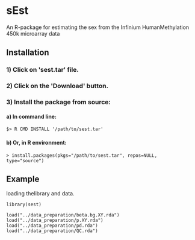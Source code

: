 # sEst
An R-package for estimating the sex from the Infinium HumanMethylation 450k microarray data

## Installation
### 1) Click on 'sest.tar' file.

### 2) Click on the 'Download' button.

### 3) Install the package from source:

#### a) In command line: 
```
$> R CMD INSTALL '/path/to/sest.tar'
```
#### b) Or, in R environment: 
```{r}
> install.packages(pkgs="/path/to/sest.tar", repos=NULL, type="source")
```


## Example

loading thelibrary and data.
```{r}
library(sest)

load("../data_preparation/beta.bg.XY.rda")
load("../data_preparation/p.XY.rda")
load("../data_preparation/pd.rda")
load("../data_preparation/QC.rda")
```
